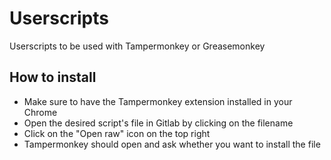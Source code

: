 # Userscripts

Userscripts to be used with Tampermonkey or Greasemonkey

## How to install

* Make sure to have the Tampermonkey extension installed in your Chrome
* Open the desired script's file in Gitlab by clicking on the filename
* Click on the "Open raw" icon on the top right
* Tampermonkey should open and ask whether you want to install the file
